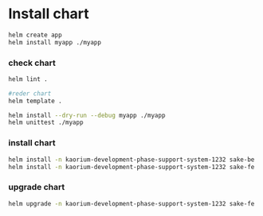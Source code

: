 # Install chart

```bash
helm create app
helm install myapp ./myapp
```

### check chart
```bash
helm lint .

#reder chart
helm template .

helm install --dry-run --debug myapp ./myapp
helm unittest ./myapp
```

### install chart
```bash
helm install -n kaorium-development-phase-support-system-1232 sake-be ./sake-be -f sake-be/values-secrets.yaml
helm install -n kaorium-development-phase-support-system-1232 sake-fe ./sake-fe
```

### upgrade chart
```bash
helm upgrade -n kaorium-development-phase-support-system-1232 sake-fe ./sake-fe
```
